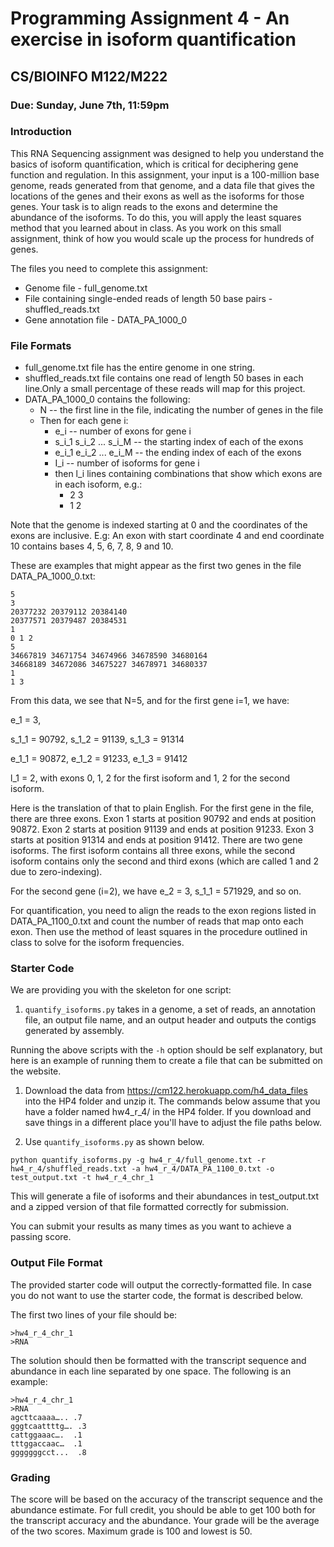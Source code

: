 # Programming Assignment 4 - An exercise in isoform quantification

## CS/BIOINFO M122/M222

### Due: Sunday, June 7th, 11:59pm


### Introduction

This RNA Sequencing assignment was designed to help you understand the basics of isoform quantification, 
which is critical for deciphering gene function and regulation.
In this assignment, your input is a 100-million base genome, reads generated from that genome, 
and a data file that gives the locations of the genes and their exons as well as the isoforms for those genes.
Your task is to align reads to the exons and determine the abundance of the isoforms.
To do this, you will apply the least squares method that you learned about in class.
As you work on this small assignment, think of how you would scale up the process for hundreds of genes.

The files you need to complete this assignment:
* Genome file - full_genome.txt
* File containing single-ended reads of length 50 base pairs - shuffled_reads.txt
* Gene annotation file - DATA_PA_1000_0

### File Formats
* full_genome.txt file has the entire genome in one string. 
* shuffled_reads.txt file contains one read of length 50 bases in each line.Only a small percentage of these reads will map for this project.
* DATA_PA_1000_0 contains the following:
  - N -- the first line in the file, indicating the number of genes in the file
  - Then for each gene i:
    - e_i -- number of exons for gene i
    - s_i_1  s_i_2  ... s_i_M  -- the starting index of each of the exons 
    - e_i_1  e_i_2 ... e_i_M -- the ending index of each of the exons 
    - I_i -- number of isoforms for gene i
    - then l_i lines containing combinations that show which exons are in each isoform, e.g.:
      - 2 3
      - 1 2

Note that the genome is indexed starting at 0 and the coordinates of the exons are inclusive.
E.g: An exon with start coordinate 4 and end coordinate 10 contains bases 4, 5, 6, 7, 8, 9 and 10. 

These are examples that might appear as the first two genes in the file DATA_PA_1000_0.txt:

```
5
3
20377232 20379112 20384140 
20377571 20379487 20384531 
1
0 1 2
5
34667819 34671754 34674966 34678590 34680164 
34668189 34672086 34675227 34678971 34680337 
1
1 3
```

From this data, we see that N=5, and for the first gene i=1, we have:

e_1 = 3,

s_1_1 = 90792, s_1_2 = 91139, s_1_3 = 91314

e_1_1 = 90872, e_1_2 = 91233, e_1_3 = 91412

l_1 = 2, with exons 0, 1, 2 for the first isoform and 1, 2 for the second isoform.

Here is the translation of that to plain English. For the first gene in the file, there are three exons. Exon 1 starts at position 90792 and ends at position 90872. Exon 2 starts at position 91139 and ends at position 91233. Exon 3 starts at position 91314 and ends at position 91412. There are two gene isoforms. The first isoform contains all three exons, while the second isoform contains only the second and third exons (which are called 1 and 2 due to zero-indexing).

For the second gene (i=2), we have e_2 = 3, s_1_1 = 571929, and so on.

For quantification, you need to align the reads to the exon regions listed in DATA_PA_1100_0.txt 
and count the number of reads that map onto each exon.
Then use the method of least squares in the procedure outlined in class to solve for the isoform frequencies.

### Starter Code

We are providing you with the skeleton for one script:
1. `quantify_isoforms.py` takes in a genome, a set of reads, an annotation file, an output file name, and an output header and outputs the contigs generated by assembly.

Running the above scripts with the `-h` option should be self explanatory, but here is an example of running them to create a file that can be submitted on the website.

1. Download the data from https://cm122.herokuapp.com/h4_data_files into the HP4 folder and unzip it. The commands below assume that you have a folder named hw4_r_4/ in the HP4 folder. If you download and save things in a different place you'll have to adjust the file paths below.

2. Use `quantify_isoforms.py` as shown below.

```
python quantify_isoforms.py -g hw4_r_4/full_genome.txt -r hw4_r_4/shuffled_reads.txt -a hw4_r_4/DATA_PA_1100_0.txt -o test_output.txt -t hw4_r_4_chr_1
```

This will generate a file of isoforms and their abundances in test_output.txt and a zipped version of that file formatted correctly for submission.

You can submit your results as many times as you want to achieve a passing score.


### Output File Format

The provided starter code will output the correctly-formatted file. In case you do not want to use the starter code, the format is described below.

The first two lines of your file should be:

```
>hw4_r_4_chr_1
>RNA
```

The solution should then be formatted with the transcript sequence and abundance in each line separated by one space.
The following is an example:

```
>hw4_r_4_chr_1
>RNA
agcttcaaaa….. .7 
gggtcaattttg…. .3
cattggaaac….  .1
tttggaccaac…  .1
gggggggcct...  .8
```

### Grading

The score will be based on the accuracy of the transcript sequence and the abundance estimate. 
For full credit, you should be able to get 100 both for the transcript accuracy and the abundance. 
Your grade will be the average of the two scores. 
Maximum grade is 100 and lowest is 50.  

